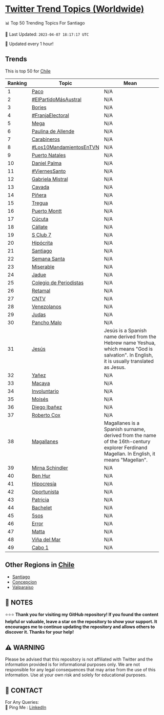 [Twitter Trend Topics (Worldwide)](https://github.com/ErcinDedeoglu/Twitter-Trend-Topics)
==========


📊 Top 50 Trending Topics For Santiago

📆 Last Updated: `2023-04-07 18:17:17 UTC`

🔧 Updated every 1 hour!


## Trends

This is top 50 for [Chile](</Chile>)

| Ranking | Topic | Mean |
| ------- | ------------ | ------------ |
| 1 | [Paco](http://twitter.com/search?q=Paco) | N/A |
| 2 | [#ElPartidoMásAustral](http://twitter.com/search?q=%23ElPartidoM%c3%a1sAustral) | N/A |
| 3 | [Bories](http://twitter.com/search?q=Bories) | N/A |
| 4 | [#FranjaElectoral](http://twitter.com/search?q=%23FranjaElectoral) | N/A |
| 5 | [Mega](http://twitter.com/search?q=Mega) | N/A |
| 6 | [Paulina de Allende](http://twitter.com/search?q=Paulina+de+Allende) | N/A |
| 7 | [Carabineros](http://twitter.com/search?q=Carabineros) | N/A |
| 8 | [#Los10MandamientosEnTVN](http://twitter.com/search?q=%23Los10MandamientosEnTVN) | N/A |
| 9 | [Puerto Natales](http://twitter.com/search?q=Puerto+Natales) | N/A |
| 10 | [Daniel Palma](http://twitter.com/search?q=Daniel+Palma) | N/A |
| 11 | [#ViernesSanto](http://twitter.com/search?q=%23ViernesSanto) | N/A |
| 12 | [Gabriela Mistral](http://twitter.com/search?q=Gabriela+Mistral) | N/A |
| 13 | [Cavada](http://twitter.com/search?q=Cavada) | N/A |
| 14 | [Piñera](http://twitter.com/search?q=Pi%c3%b1era) | N/A |
| 15 | [Tregua](http://twitter.com/search?q=Tregua) | N/A |
| 16 | [Puerto Montt](http://twitter.com/search?q=Puerto+Montt) | N/A |
| 17 | [Cúcuta](http://twitter.com/search?q=C%c3%bacuta) | N/A |
| 18 | [Cállate](http://twitter.com/search?q=C%c3%a1llate) | N/A |
| 19 | [S Club 7](http://twitter.com/search?q=S+Club+7) | N/A |
| 20 | [Hipócrita](http://twitter.com/search?q=Hip%c3%b3crita) | N/A |
| 21 | [Santiago](http://twitter.com/search?q=Santiago) | N/A |
| 22 | [Semana Santa](http://twitter.com/search?q=Semana+Santa) | N/A |
| 23 | [Miserable](http://twitter.com/search?q=Miserable) | N/A |
| 24 | [Jadue](http://twitter.com/search?q=Jadue) | N/A |
| 25 | [Colegio de Periodistas](http://twitter.com/search?q=Colegio+de+Periodistas) | N/A |
| 26 | [Retamal](http://twitter.com/search?q=Retamal) | N/A |
| 27 | [CNTV](http://twitter.com/search?q=CNTV) | N/A |
| 28 | [Venezolanos](http://twitter.com/search?q=Venezolanos) | N/A |
| 29 | [Judas](http://twitter.com/search?q=Judas) | N/A |
| 30 | [Pancho Malo](http://twitter.com/search?q=Pancho+Malo) | N/A |
| 31 | [Jesús](http://twitter.com/search?q=Jes%c3%bas) | Jesús is a Spanish name derived from the Hebrew name Yeshua, which means "God is salvation". In English, it is usually translated as Jesus. |
| 32 | [Yañez](http://twitter.com/search?q=Ya%c3%b1ez) | N/A |
| 33 | [Macaya](http://twitter.com/search?q=Macaya) | N/A |
| 34 | [Involuntario](http://twitter.com/search?q=Involuntario) | N/A |
| 35 | [Moisés](http://twitter.com/search?q=Mois%c3%a9s) | N/A |
| 36 | [Diego Ibañez](http://twitter.com/search?q=Diego+Iba%c3%b1ez) | N/A |
| 37 | [Roberto Cox](http://twitter.com/search?q=Roberto+Cox) | N/A |
| 38 | [Magallanes](http://twitter.com/search?q=Magallanes) | Magallanes is a Spanish surname, derived from the name of the 16th-century explorer Ferdinand Magellan. In English, it means "Magellan". |
| 39 | [Mirna Schindler](http://twitter.com/search?q=Mirna+Schindler) | N/A |
| 40 | [Ben Hur](http://twitter.com/search?q=Ben+Hur) | N/A |
| 41 | [Hipocresía](http://twitter.com/search?q=Hipocres%c3%ada) | N/A |
| 42 | [Oportunista](http://twitter.com/search?q=Oportunista) | N/A |
| 43 | [Patricia](http://twitter.com/search?q=Patricia) | N/A |
| 44 | [Bachelet](http://twitter.com/search?q=Bachelet) | N/A |
| 45 | [5sos](http://twitter.com/search?q=5sos) | N/A |
| 46 | [Error](http://twitter.com/search?q=Error) | N/A |
| 47 | [Matta](http://twitter.com/search?q=Matta) | N/A |
| 48 | [Viña del Mar](http://twitter.com/search?q=Vi%c3%b1a+del+Mar) | N/A |
| 49 | [Cabo 1](http://twitter.com/search?q=Cabo+1) | N/A |



## Other Regions in [Chile](</Chile>)

* [Santiago](</Chile/Santiago.md>)
* [Concepcion](</Chile/Concepcion.md>)
* [Valparaiso](</Chile/Valparaiso.md>)



## 📝 NOTES

⭐⭐⭐ **Thank you for visiting my GitHub repository! If you found the content helpful or valuable, leave a star on the repository to show your support. It encourages me to continue updating the repository and allows others to discover it. Thanks for your help!**


## ⚠️ WARNING

Please be advised that this repository is not affiliated with Twitter and the information provided is for informational purposes only. We are not responsible for any legal consequences that may arise from the use of this information. Use at your own risk and solely for educational purposes.


## 📨 CONTACT

 For Any Queries:  
            🏓 Ping Me : [LinkedIn](https://www.linkedin.com/in/ercindedeoglu/)
